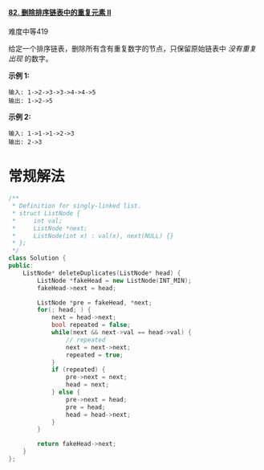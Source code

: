 #### [82. 删除排序链表中的重复元素 II](https://leetcode-cn.com/problems/remove-duplicates-from-sorted-list-ii/)

难度中等419

给定一个排序链表，删除所有含有重复数字的节点，只保留原始链表中 *没有重复出现* 的数字。

**示例 1:**

```
输入: 1->2->3->3->4->4->5
输出: 1->2->5
```

**示例 2:**

```
输入: 1->1->1->2->3
输出: 2->3
```





# 常规解法

```c++
/**
 * Definition for singly-linked list.
 * struct ListNode {
 *     int val;
 *     ListNode *next;
 *     ListNode(int x) : val(x), next(NULL) {}
 * };
 */
class Solution {
public:
    ListNode* deleteDuplicates(ListNode* head) {
        ListNode *fakeHead = new ListNode(INT_MIN);
        fakeHead->next = head;

        ListNode *pre = fakeHead, *next;
        for(; head; ) {
            next = head->next;
            bool repeated = false;
            while(next && next->val == head->val) {
                // repeated
                next = next->next;
                repeated = true;
            }
            if (repeated) {
                pre->next = next;
                head = next;
            } else {
                pre->next = head;
                pre = head;
                head = head->next;
            }
        }

        return fakeHead->next;
    }
};
```

